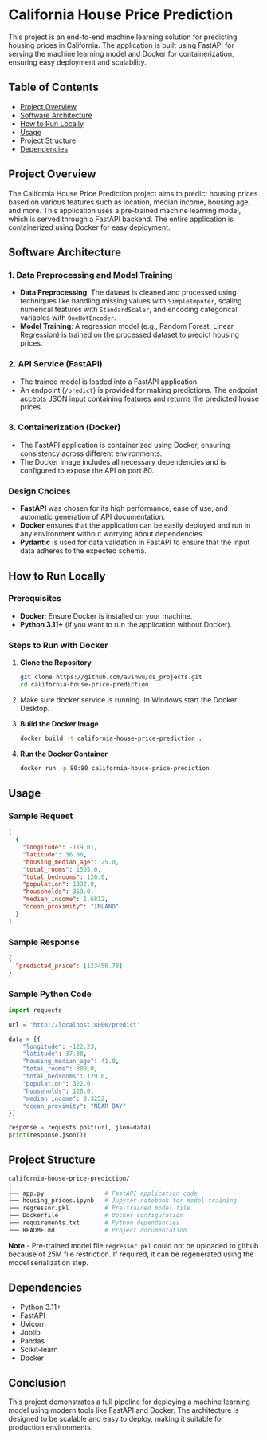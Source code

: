 # California House Price Prediction

This project is an end-to-end machine learning solution for predicting housing prices in California. The application is built using FastAPI for serving the machine learning model and Docker for containerization, ensuring easy deployment and scalability.

## Table of Contents
- [Project Overview](#project-overview)
- [Software Architecture](#software-architecture)
- [How to Run Locally](#how-to-run-locally)
- [Usage](#usage)
- [Project Structure](#project-structure)
- [Dependencies](#dependencies)

## Project Overview
The California House Price Prediction project aims to predict housing prices based on various features such as location, median income, housing age, and more. This application uses a pre-trained machine learning model, which is served through a FastAPI backend. The entire application is containerized using Docker for easy deployment.

## Software Architecture
### 1. **Data Preprocessing and Model Training**
   - **Data Preprocessing**: The dataset is cleaned and processed using techniques like handling missing values with `SimpleImputer`, scaling numerical features with `StandardScaler`, and encoding categorical variables with `OneHotEncoder`.
   - **Model Training**: A regression model (e.g., Random Forest, Linear Regression) is trained on the processed dataset to predict housing prices.

### 2. **API Service (FastAPI)**
   - The trained model is loaded into a FastAPI application.
   - An endpoint (`/predict`) is provided for making predictions. The endpoint accepts JSON input containing features and returns the predicted house prices.

### 3. **Containerization (Docker)**
   - The FastAPI application is containerized using Docker, ensuring consistency across different environments.
   - The Docker image includes all necessary dependencies and is configured to expose the API on port 80.

### **Design Choices**
- **FastAPI** was chosen for its high performance, ease of use, and automatic generation of API documentation.
- **Docker** ensures that the application can be easily deployed and run in any environment without worrying about dependencies.
- **Pydantic** is used for data validation in FastAPI to ensure that the input data adheres to the expected schema.

## How to Run Locally

### Prerequisites
- **Docker**: Ensure Docker is installed on your machine.
- **Python 3.11+** (if you want to run the application without Docker).

### Steps to Run with Docker
1. **Clone the Repository**
   ```bash
   git clone https://github.com/avinwu/ds_projects.git
   cd california-house-price-prediction

2. Make sure docker service is running. In Windows start the Docker Desktop.


3. **Build the Docker Image**
    ```bash
    docker build -t california-house-price-prediction .
   
4. **Run the Docker Container**
    ```bash
   docker run -p 80:80 california-house-price-prediction

## **Usage**
### Sample Request
```json
[
  {
    "longitude": -119.01,
    "latitude": 36.06,
    "housing_median_age": 25.0,
    "total_rooms": 1505.0,
    "total_bedrooms": 120.0,
    "population": 1392.0,
    "households": 359.0,
    "median_income": 1.6812,
    "ocean_proximity": "INLAND"
  }
]
```
### Sample Response
```json
{
  "predicted_price": [123456.78]
}
```

### Sample Python Code
```python
import requests

url = "http://localhost:8000/predict"

data = [{
    "longitude": -122.23,
    "latitude": 37.88,
    "housing_median_age": 41.0,
    "total_rooms": 880.0,
    "total_bedrooms": 129.0,
    "population": 322.0,
    "households": 126.0,
    "median_income": 8.3252,
    "ocean_proximity": "NEAR BAY"
}]

response = requests.post(url, json=data)
print(response.json())
```
## Project Structure
```bash
california-house-price-prediction/
│
├── app.py                 # FastAPI application code
├── housing_prices.ipynb   # Jupyter notebook for model training
├── regressor.pkl          # Pre-trained model file
├── Dockerfile             # Docker configuration
├── requirements.txt       # Python dependencies
└── README.md              # Project documentation
```
**Note** - Pre-trained model file `regressor.pkl` could not be uploaded to github because of 25M file restriction. If required, it can be regenerated using the model serialization step.
## Dependencies
- Python 3.11+
- FastAPI
- Uvicorn
- Joblib
- Pandas
- Scikit-learn
- Docker

## Conclusion
This project demonstrates a full pipeline for deploying a machine learning model using modern tools like FastAPI and Docker. The architecture is designed to be scalable and easy to deploy, making it suitable for production environments.
